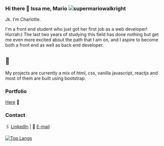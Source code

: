 ### Hi there 👋 Issa me, Mario  ![supermariowalkright](https://user-images.githubusercontent.com/91468816/172347690-be2cbfb4-0b98-44a4-8764-bc9d91138866.gif)

Jk. I'm Charlotte.

I'm a front end student who just got her first job as a web developer! Hurrah:)
The last two years of studying this field has done nothing but get me even more excited about the path that I am on, and I aspire to become both a front end as well as back end developer.

## 🔭 
My projects are currently a mix of html, css, vanilla javascript, reactjs and most of them are built using bootstrap. 



### Portfolio

[Here](https://charlottesjusdal.netlify.app) 🦋


### Contact

🖇 [LinkedIn](https://www.linkedin.com/in/charlottesjusdal/) | 📮 [E-mail](mailto:charlotte.sjusdal@hotmail.com)

[![Top Langs](https://github-readme-stats.vercel.app/api/top-langs/?username=chasju&layout=donut)](https://github.com/chasju/github-readme-stats)
